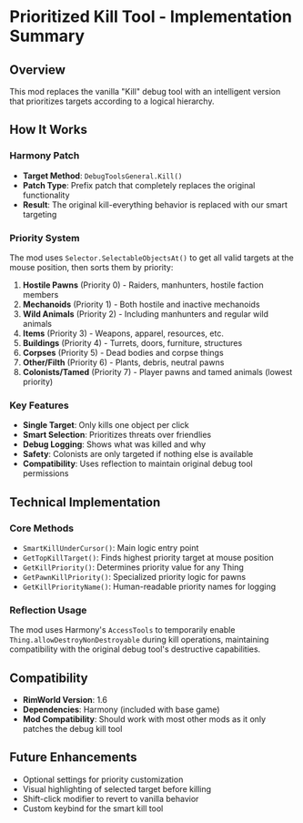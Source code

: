 # Prioritized Kill Tool - Implementation Summary

## Overview
This mod replaces the vanilla "Kill" debug tool with an intelligent version that prioritizes targets according to a logical hierarchy.

## How It Works

### Harmony Patch
- **Target Method**: `DebugToolsGeneral.Kill()`
- **Patch Type**: Prefix patch that completely replaces the original functionality
- **Result**: The original kill-everything behavior is replaced with our smart targeting

### Priority System
The mod uses `Selector.SelectableObjectsAt()` to get all valid targets at the mouse position, then sorts them by priority:

1. **Hostile Pawns** (Priority 0) - Raiders, manhunters, hostile faction members
2. **Mechanoids** (Priority 1) - Both hostile and inactive mechanoids  
3. **Wild Animals** (Priority 2) - Including manhunters and regular wild animals
4. **Items** (Priority 3) - Weapons, apparel, resources, etc.
5. **Buildings** (Priority 4) - Turrets, doors, furniture, structures
6. **Corpses** (Priority 5) - Dead bodies and corpse things
7. **Other/Filth** (Priority 6) - Plants, debris, neutral pawns
8. **Colonists/Tamed** (Priority 7) - Player pawns and tamed animals (lowest priority)

### Key Features
- **Single Target**: Only kills one object per click
- **Smart Selection**: Prioritizes threats over friendlies
- **Debug Logging**: Shows what was killed and why
- **Safety**: Colonists are only targeted if nothing else is available
- **Compatibility**: Uses reflection to maintain original debug tool permissions

## Technical Implementation

### Core Methods
- `SmartKillUnderCursor()`: Main logic entry point
- `GetTopKillTarget()`: Finds highest priority target at mouse position
- `GetKillPriority()`: Determines priority value for any Thing
- `GetPawnKillPriority()`: Specialized priority logic for pawns
- `GetKillPriorityName()`: Human-readable priority names for logging

### Reflection Usage
The mod uses Harmony's `AccessTools` to temporarily enable `Thing.allowDestroyNonDestroyable` during kill operations, maintaining compatibility with the original debug tool's destructive capabilities.

## Compatibility
- **RimWorld Version**: 1.6
- **Dependencies**: Harmony (included with base game)
- **Mod Compatibility**: Should work with most other mods as it only patches the debug kill tool

## Future Enhancements
- Optional settings for priority customization
- Visual highlighting of selected target before killing
- Shift-click modifier to revert to vanilla behavior
- Custom keybind for the smart kill tool
